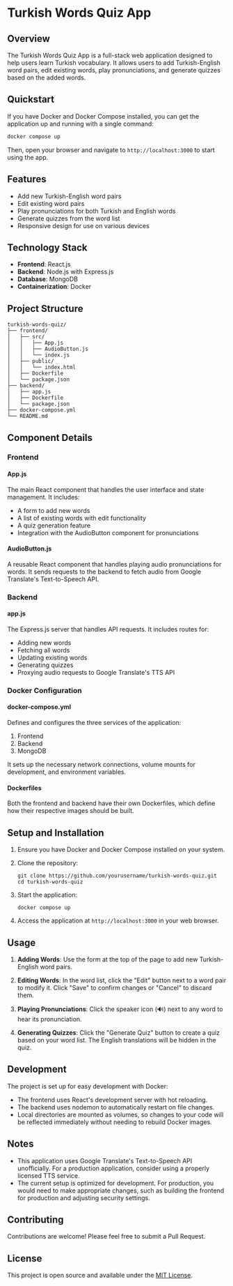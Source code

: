 # Turkish Words Quiz App

## Overview

The Turkish Words Quiz App is a full-stack web application designed to help users learn Turkish vocabulary. It allows users to add Turkish-English word pairs, edit existing words, play pronunciations, and generate quizzes based on the added words.

## Quickstart

If you have Docker and Docker Compose installed, you can get the application up and running with a single command:

```bash
docker compose up
```

Then, open your browser and navigate to `http://localhost:3000` to start using the app.

## Features

- Add new Turkish-English word pairs
- Edit existing word pairs
- Play pronunciations for both Turkish and English words
- Generate quizzes from the word list
- Responsive design for use on various devices

## Technology Stack

- **Frontend**: React.js
- **Backend**: Node.js with Express.js
- **Database**: MongoDB
- **Containerization**: Docker

## Project Structure

```
turkish-words-quiz/
├── frontend/
│   ├── src/
│   │   ├── App.js
│   │   ├── AudioButton.js
│   │   └── index.js
│   ├── public/
│   │   └── index.html
│   ├── Dockerfile
│   └── package.json
├── backend/
│   ├── app.js
│   ├── Dockerfile
│   └── package.json
├── docker-compose.yml
└── README.md
```

## Component Details

### Frontend

#### App.js

The main React component that handles the user interface and state management. It includes:

- A form to add new words
- A list of existing words with edit functionality
- A quiz generation feature
- Integration with the AudioButton component for pronunciations

#### AudioButton.js

A reusable React component that handles playing audio pronunciations for words. It sends requests to the backend to fetch audio from Google Translate's Text-to-Speech API.

### Backend

#### app.js

The Express.js server that handles API requests. It includes routes for:

- Adding new words
- Fetching all words
- Updating existing words
- Generating quizzes
- Proxying audio requests to Google Translate's TTS API

### Docker Configuration

#### docker-compose.yml

Defines and configures the three services of the application:

1. Frontend
2. Backend
3. MongoDB

It sets up the necessary network connections, volume mounts for development, and environment variables.

#### Dockerfiles

Both the frontend and backend have their own Dockerfiles, which define how their respective images should be built.

## Setup and Installation

1. Ensure you have Docker and Docker Compose installed on your system.

2. Clone the repository:
   ```
   git clone https://github.com/yourusername/turkish-words-quiz.git
   cd turkish-words-quiz
   ```

3. Start the application:
   ```
   docker compose up
   ```

4. Access the application at `http://localhost:3000` in your web browser.

## Usage

1. **Adding Words**: Use the form at the top of the page to add new Turkish-English word pairs.

2. **Editing Words**: In the word list, click the "Edit" button next to a word pair to modify it. Click "Save" to confirm changes or "Cancel" to discard them.

3. **Playing Pronunciations**: Click the speaker icon (🔊) next to any word to hear its pronunciation.

4. **Generating Quizzes**: Click the "Generate Quiz" button to create a quiz based on your word list. The English translations will be hidden in the quiz.

## Development

The project is set up for easy development with Docker:

- The frontend uses React's development server with hot reloading.
- The backend uses nodemon to automatically restart on file changes.
- Local directories are mounted as volumes, so changes to your code will be reflected immediately without needing to rebuild Docker images.

## Notes

- This application uses Google Translate's Text-to-Speech API unofficially. For a production application, consider using a properly licensed TTS service.
- The current setup is optimized for development. For production, you would need to make appropriate changes, such as building the frontend for production and adjusting security settings.

## Contributing

Contributions are welcome! Please feel free to submit a Pull Request.

## License

This project is open source and available under the [MIT License](LICENSE).
